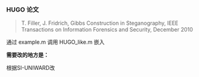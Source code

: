 ### HUGO 论文

> T. Filler, J. Fridrich, Gibbs Construction in Steganography, IEEE Transactions on Information Forensics and Security, December 2010

通过 example.m 调用 HUGO_like.m 嵌入

**需要改的地方是：**

根据SI-UNIWARD改



